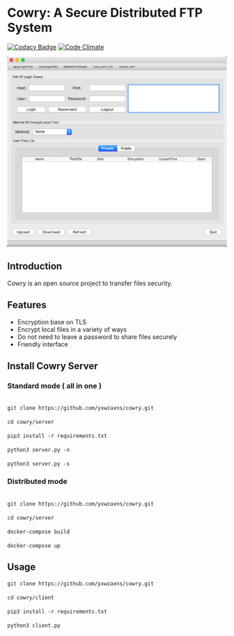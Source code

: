 # Cowry: A Secure Distributed FTP System

[![Codacy Badge](https://api.codacy.com/project/badge/Grade/8290e2c0bc824966948f26cfbbf6eb23)](https://www.codacy.com/app/yxwzaxns/cowry?utm_source=github.com&utm_medium=referral&utm_content=yxwzaxns/cowry&utm_campaign=badger)
[![Code Climate](https://codeclimate.com/github/yxwzaxns/cowry/badges/gpa.svg)](https://codeclimate.com/github/yxwzaxns/cowry)

![](docs/cowry.png)

## Introduction

Cowry is an open source project to transfer files security.

## Features
* Encryption base on TLS
* Encrypt local files in a variety of ways
* Do not need to leave a password to share files securely
* Friendly interface


## Install Cowry Server
### Standard mode ( all in one )
```

git clone https://github.com/yxwzaxns/cowry.git

cd cowry/server

pip3 install -r requirements.txt

python3 server.py -n

python3 server.py -s

```
### Distributed mode
```

git clone https://github.com/yxwzaxns/cowry.git

cd cowry/server

docker-compose build

docker-compose up

```


## Usage
```
git clone https://github.com/yxwzaxns/cowry.git

cd cowry/client

pip3 install -r requirements.txt

python3 client.py
```
